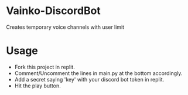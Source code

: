 # Vainko-DiscordBot
 Creates temporary voice channels with user limit
 
 # Usage
- Fork this project in replit.
- Comment/Uncomment the lines in main.py at the bottom accordingly.
- Add a secret saying 'key' with your discord bot token in replit.
- Hit the play button.

